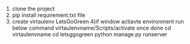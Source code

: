 1) clone the project 
2)  pip install requirement.txt file
3) create virtaulenv LetsGoGreen 
4)if window actiavte environment run below command
virtaulenvname/Scripts/activate
once done
cd virtaulenvname
cd letsggogreen 
python manage.py runserver 

